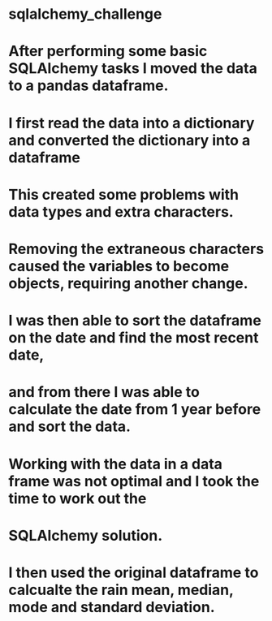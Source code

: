 # sqlalchemy_challenge

# After performing some basic SQLAlchemy tasks I moved the data to a pandas dataframe.
#       I first read the data into a dictionary and converted the dictionary into a dataframe
# This created some problems with data types and extra characters.
# Removing the extraneous characters caused the variables to become objects, requiring another change.
# I was then able to sort the dataframe on the date and find the most recent date,
# and from there I was able to calculate the date from 1 year before and sort the data.
# Working with the data in a data frame was not optimal and I took the time to work out the 
# SQLAlchemy solution.

# I then used the original dataframe to calcualte the rain mean, median, mode and standard deviation.



